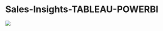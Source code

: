 # Sales-Insights-TABLEAU-POWERBI

![](https://github.com/Sales-Insights-TABLEAU-POWERBI/Screenshot_23.png)
